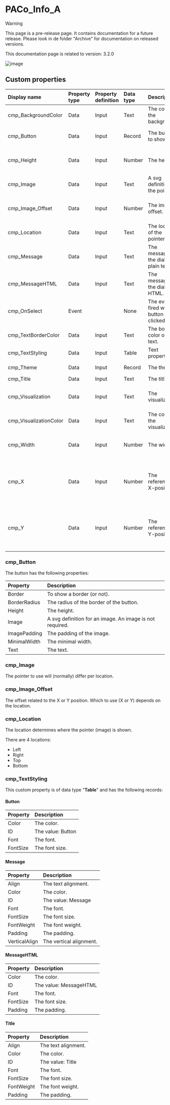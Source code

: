 # PACo_Info_A

> [!WARNING]
> This page is a pre-release page. It contains documentation for a future release. Please look in de folder "Archive" for documentation on released versions.

This documentation page is related to version: 3.2.0

![image](https://github.com/formsandflows/PACo/assets/35654198/d55f0b82-11a5-45c1-928e-28376c84f57b)

## Custom properties

| Display name | Property type | Property definition | Data type | Description | Memo
| :--- | :--- | :--- | :--- | :--- | :--- |
| cmp_BackgroundColor | Data | Input | Text | The color of the background. | |
| cmp_Button | Data | Input | Record | The button to show. | See the documention about cmp_Button below. |
| cmp_Height | Data | Input | Number | The height. | The height of the info-box. This includes 2 times the visualization size. |
| cmp_Image | Data | Input | Text | A svg definition for the pointer. | See the documention about cmp_Image below. |
| cmp_Image_Offset | Data | Input | Number | The image offset. | See the documention about cmp_Image_Offset below. |
| cmp_Location | Data | Input | Text | The location of the pointer. | See the documention about cmp_Location below. |
| cmp_Message | Data | Input | Text | The message of the dialog in plain text. |  |
| cmp_MessageHTML | Data | Input | Text | The message of the dialog in HTML. |  |
| cmp_OnSelect | Event |  | None | The event fired when a button is clicked on. |  |
| cmp_TextBorderColor | Data | Input | Text | The border color of the text. | |
| cmp_TextStyling | Data | Input | Table | Text properties. |  |
| cmp_Theme | Data | Input | Record | The theme. | See the documention on theming. |
| cmp_Title | Data | Input | Text | The title |  |
| cmp_Visualization | Data | Input | Text | The visualization. | See the documention of PACo canvas component PACo_Visualization_A. |
| cmp_VisualizationColor | Data | Input | Text | The color of the visualization. | |
| cmp_Width | Data | Input | Number | The width. | The width of the info-box. This includes 2 times the visualization size. |
| cmp_X | Data | Input | Number | The reference X-position. | This is the X value of the top-left coordinate of the info-box. The visualization size of 10 has to be taken into account. |
| cmp_Y | Data | Input | Number | The reference Y-position. | This is the Y value of the top-left coordinate of the info-box. The visualization size of 10 has to be taken into account. |

### cmp_Button
The button has the following properties:

| Property | Description |
| :--- | :--- |
| Border | To show a border (or not). |
| BorderRadius | The radius of the border of the button. |
| Height | The height.|
| Image | A svg definition for an image. An image is not required. |
| ImagePadding | The padding of the image. |
| MinimalWidth | The minimal width. |
| Text | The text. |

### cmp_Image
The pointer to use will (normally) differ per location.

### cmp_Image_Offset
The offset related to the X or Y position. Which to use (X or Y) depends on the location.

### cmp_Location
The location determines where the pointer (image) is shown.

There are 4 locations:
- Left
- Right
- Top
- Bottom

### cmp_TextStyling
This custom property is of data type "**Table**" and has the following records:

#### Button

| Property | Description |
| :--- | :--- |
| Color | The color. |
| ID | The value: Button |
| Font | The font. |
| FontSize | The font size. |

#### Message

| Property | Description |
| :--- | :--- |
| Align | The text alignment. |
| Color | The color. |
| ID | The value: Message |
| Font | The font. |
| FontSize | The font size. |
| FontWeight | The font weight. |
| Padding | The padding. |
| VerticalAlign | The vertical alignment. |

#### MessageHTML

| Property | Description |
| :--- | :--- |
| Color | The color. |
| ID | The value: MessageHTML |
| Font | The font. |
| FontSize | The font size. |
| Padding | The padding. |

#### Title

| Property | Description |
| :--- | :--- |
| Align | The text alignment. |
| Color | The color. |
| ID | The value: Title |
| Font | The font. |
| FontSize | The font size. |
| FontWeight | The font weight. |
| Padding | The padding. |
